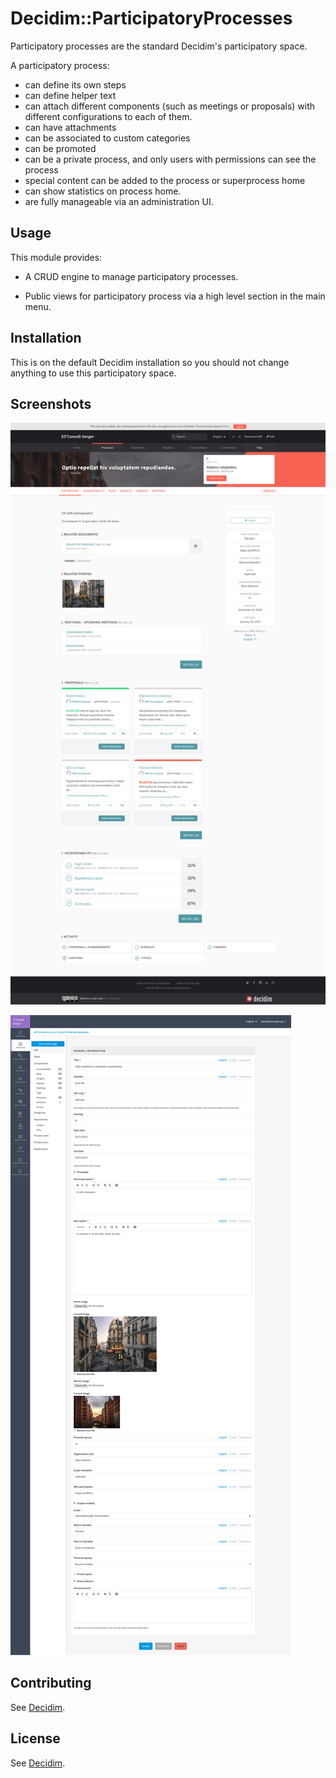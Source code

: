 # Decidim::ParticipatoryProcesses

Participatory processes are the standard Decidim's participatory space.

A participatory process:

* can define its own steps
* can define helper text
* can attach different components (such as meetings or proposals) with different configurations to each of them.
* can have attachments
* can be associated to custom categories
* can be promoted
* can be a private process, and only users with permissions can see the process
* special content can be added to the process or superprocess home
* can show statistics on process home.
* are fully manageable via an administration UI.

## Usage

This module provides:

* A CRUD engine to manage participatory processes.

* Public views for participatory process via a high level section in the main menu.

## Installation

This is on the default Decidim installation so you should not change anything to use this participatory space.

## Screenshots

![Public View](docs/screenshot01.png)

![Admin View](docs/screenshot02.png)

## Contributing

See [Decidim](https://github.com/decidim/decidim).

## License

See [Decidim](https://github.com/decidim/decidim).
